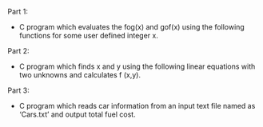 Part 1:
- C program which evaluates the fog(x) and gof(x) using the following functions for some user defined integer x.

Part 2:
- C program which finds x and y using the following linear equations with two unknowns and calculates f (x,y).

Part 3:
- C program which reads car information from an input text file named as ‘Cars.txt’ and output total fuel cost.
